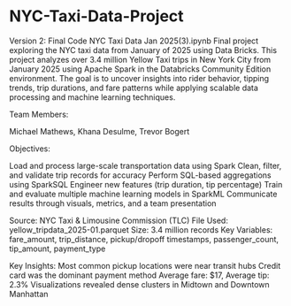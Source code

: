 # NYC-Taxi-Data-Project

Version 2: Final Code NYC Taxi Data Jan 2025(3).ipynb
Final project exploring the NYC taxi data from January of 2025 using Data Bricks. 
This project analyzes over 3.4 million Yellow Taxi trips in New York City from January 2025 using Apache Spark in the Databricks Community Edition environment. The goal is to uncover insights into rider behavior, tipping trends, trip durations, and fare patterns while applying scalable data processing and machine learning techniques.

Team Members:

Michael Mathews,
Khana Desulme,
Trevor Bogert

Objectives:

Load and process large-scale transportation data using Spark
Clean, filter, and validate trip records for accuracy
Perform SQL-based aggregations using SparkSQL
Engineer new features (trip duration, tip percentage)
Train and evaluate multiple machine learning models in SparkML
Communicate results through visuals, metrics, and a team presentation

Source: NYC Taxi & Limousine Commission (TLC)
File Used: yellow_tripdata_2025-01.parquet
Size: 3.4 million records
Key Variables: fare_amount, trip_distance, pickup/dropoff timestamps, passenger_count, tip_amount, payment_type

Key Insights:
Most common pickup locations were near transit hubs
Credit card was the dominant payment method
Average fare: $17, Average tip: 2.3%
Visualizations revealed dense clusters in Midtown and Downtown Manhattan
